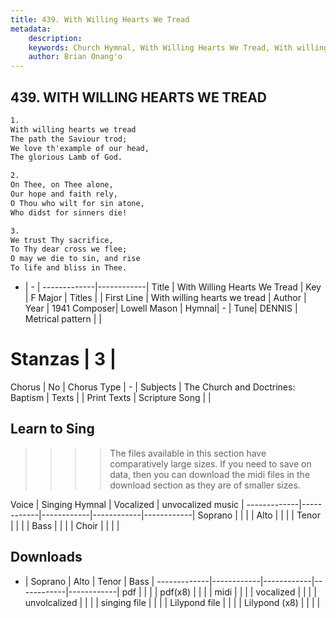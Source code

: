 ```yaml
---
title: 439. With Willing Hearts We Tread
metadata:
    description: 
    keywords: Church Hymnal, With Willing Hearts We Tread, With willing hearts we tread, 
    author: Brian Onang'o
---
```



## 439. WITH WILLING HEARTS WE TREAD

```txt
1.
With willing hearts we tread 
The path the Saviour trod; 
We love th'example of our head, 
The glorious Lamb of God. 

2.
On Thee, on Thee alone, 
Our hope and faith rely, 
O Thou who wilt for sin atone, 
Who didst for sinners die! 

3.
We trust Thy sacrifice, 
To Thy dear cross we flee; 
O may we die to sin, and rise 
To life and bliss in Thee.
```

- |   -  |
-------------|------------|
Title | With Willing Hearts We Tread |
Key | F Major |
Titles |  |
First Line | With willing hearts we tread |
Author | 
Year | 1941
Composer| Lowell Mason |
Hymnal|  - |
Tune| DENNIS |
Metrical pattern | |
# Stanzas | 3 |
Chorus | No |
Chorus Type | - |
Subjects | The Church and Doctrines: Baptism |
Texts |  |
Print Texts | 
Scripture Song |  |
  
## Learn to Sing

>>>> The files available in this section have comparatively large sizes. If you need to save on data, then you can download the midi files in the download section as they are of smaller sizes.

Voice |  Singing Hymnal | Vocalized | unvocalized music |
-------------|------------|------------|------------|------------|
Soprano | | | |
Alto | | | |
Tenor | | | |
Bass | | | |
Choir | | | |

## Downloads

- |  Soprano | Alto | Tenor | Bass |
-------------|------------|------------|------------|------------|
pdf | | | |
pdf(x8) | | | |
midi | | | |
vocalized | | | |
unvolcalized | | | |
singing file | | | |
Lilypond file | | | |
Lilypond (x8) | | | |
  